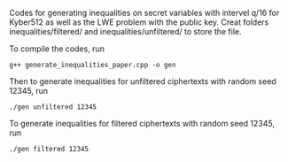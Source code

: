 Codes for generating inequalities on secret variables with intervel q/16 for Kyber512 as well as the LWE problem with the public key. Creat folders inequalities/filtered/ and inequalities/unfiltered/ to store the file.

To compile the codes, run
```
g++ generate_inequalities_paper.cpp -o gen 
```

Then to generate inequalities for unfiltered ciphertexts with random seed 12345, run
```
./gen unfiltered 12345
```
To generate inequalities for filtered ciphertexts with random seed 12345, run
```
./gen filtered 12345
```
